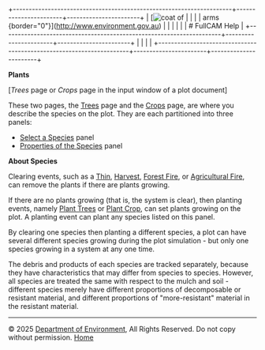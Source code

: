 +---------------------------------------------------------------------+-----------------------+-----------------------+
| [![coat of                                                          |                       | [](index.htm)         |
| arms](imgs/coa_env.png){border="0"}](http://www.environment.gov.au) |                       |                       |
|                                                                     |                       | # FullCAM Help        |
+---------------------------------------------------------------------+-----------------------+-----------------------+
|                                                                     |                       |                       |
+---------------------------------------------------------------------+-----------------------+-----------------------+

**Plants**

\[*Trees* page or *Crops* page in the input window of a plot document\]

These two pages, the [Trees](215_Trees.htm) page and the
[Crops](216_Crops.htm) page, are where you describe the species on the
plot. They are each partitioned into three panels:

- [Select a Species](56_Select%20a%20Species.htm) panel
- [Properties of the Species](145_Properties%20of%20the%20Species.htm)
  panel

**About Species**

Clearing events, such as a [Thin](140_Thin.htm),
[Harvest](153_Harvest.htm), [Forest Fire](144_Forest%20Fire.htm), or
[Agricultural Fire](149_Agricultural%20Fire.htm), can remove the plants
if there are plants growing.

If there are no plants growing (that is, the system is clear), then
planting events, namely [Plant Trees](158_Plant%20Trees.htm) or [Plant
Crop](161_Plant%20Crop.htm), can set plants growing on the plot. A
planting event can plant any species listed on this panel.

By clearing one species then planting a different species, a plot can
have several different species growing during the plot simulation - but
only one species growing in a system at any one time.

The debris and products of each species are tracked separately, because
they have characteristics that may differ from species to species.
However, all species are treated the same with respect to the mulch and
soil - different species merely have different proportions of
decomposable or resistant material, and different proportions of
\"more-resistant\" material in the resistant material.

------------------------------------------------------------------------

© 2025 [Department of
Environment](http://www.environment.gov.au "Department of Environment"),
All Rights Reserved. Do not copy without permission.
[Home](index.htm "help index")

